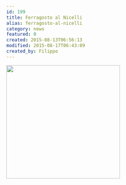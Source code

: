 ```yaml
---
id: 199
title: Ferragosto al Nicelli
alias: ferragosto-al-nicelli
category: news
featured: 0
created: 2015-08-13T06:56:13
modified: 2015-08-17T06:43:09
created_by: Filippo
---
```

<p>
 <a href="images/stories/2015-15agosto-nicelli.jpg" target="_blank">
  <img border="0" src="images/stories/2015-15agosto-nicelli.jpg" width="300"/>
 </a>
</p>
